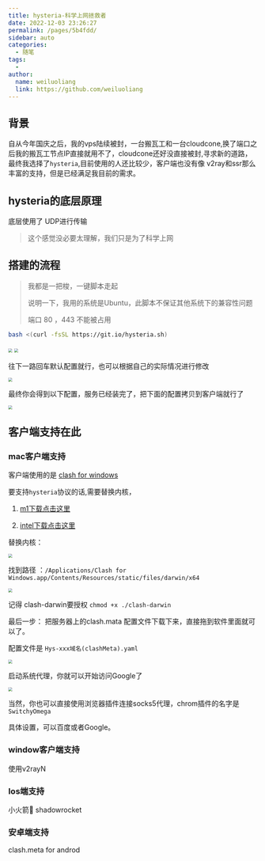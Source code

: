 ```yaml
---
title: hysteria-科学上网拯救者
date: 2022-12-03 23:26:27
permalink: /pages/5b4fdd/
sidebar: auto
categories:
  - 随笔
tags:
  - 
author: 
  name: weiluoliang
  link: https://github.com/weiluoliang
---
```


## 背景

自从今年国庆之后，我的vps陆续被封，一台搬瓦工和一台cloudcone,换了端口之后我的搬瓦工节点IP直接就用不了，cloudcone还好没直接被封,寻求新的道路，最终我选择了`hysteria`,目前使用的人还比较少，客户端也没有像 v2ray和ssr那么丰富的支持，但是已经满足我目前的需求。



## hysteria的底层原理

底层使用了 UDP进行传输 

>  这个感觉没必要太理解，我们只是为了科学上网



## 搭建的流程

>  我都是一把梭，一键脚本走起
>
>  说明一下，我用的系统是Ubuntu，此脚本不保证其他系统下的兼容性问题
>
>  端口 80 ，443 不能被占用

```sh
bash <(curl -fsSL https://git.io/hysteria.sh)
```

<img src="https://wll01.oss-cn-hongkong.aliyuncs.com/uPic/2022120323TkEBPt.png" style="zoom: 50%;" />



<img src="https://wll01.oss-cn-hongkong.aliyuncs.com/uPic/2022120323CTLB8i.png" style="zoom:50%;" />

往下一路回车默认配置就行，也可以根据自己的实际情况进行修改

<img src="https://wll01.oss-cn-hongkong.aliyuncs.com/uPic/2022120400UpFRJu.png" style="zoom:50%;" />



最终你会得到以下配置，服务已经装完了，把下面的配置拷贝到客户端就行了

<img src="https://wll01.oss-cn-hongkong.aliyuncs.com/uPic/2022120400RoNy0G.png" style="zoom:50%;" />

## 客户端支持在此

### mac客户端支持

客户端使用的是 [clash for windows](https://github.com/Fndroid/clash_for_windows_pkg/releases/download/0.20.10/Clash.for.Windows-0.20.10-mac.7z)

要支持`hysteria`协议的话,需要替换内核，

1. [m1下载点击这里](https://github.com/MetaCubeX/Clash.Meta/releases/download/v1.13.2/Clash.Meta-darwin-arm64-v1.13.2.gz) 

2. [intel下载点击这里](https://github.com/MetaCubeX/Clash.Meta/releases/download/v1.13.2/Clash.Meta-darwin-amd64-v1.13.2.gz)

替换内核：

<img src="https://wll01.oss-cn-hongkong.aliyuncs.com/uPic/2022120400p5TsY7.png" style="zoom:50%;" />



找到路径 ：`/Applications/Clash for Windows.app/Contents/Resources/static/files/darwin/x64`

<img src="https://wll01.oss-cn-hongkong.aliyuncs.com/uPic/2022120400Vcdh3p.png" style="zoom:50%;" />

记得 clash-darwin要授权 `chmod +x ./clash-darwin`

最后一步： 把服务器上的clash.mata 配置文件下载下来，直接拖到软件里面就可以了。

配置文件是 `Hys-xxx域名(clashMeta).yaml`

<img src="https://wll01.oss-cn-hongkong.aliyuncs.com/uPic/2022120400VZLIzj.png" style="zoom:50%;" />

启动系统代理，你就可以开始访问Google了

<img src="https://wll01.oss-cn-hongkong.aliyuncs.com/uPic/2022120400lduDB4.png" style="zoom:50%;" />

当然，你也可以直接使用浏览器插件连接socks5代理，chrom插件的名字是`SwitchyOmega`

具体设置，可以百度或者Google。

### window客户端支持

使用v2rayN

### Ios端支持

小火箭🚀  shadowrocket 

### 安卓端支持

clash.meta for androd   
